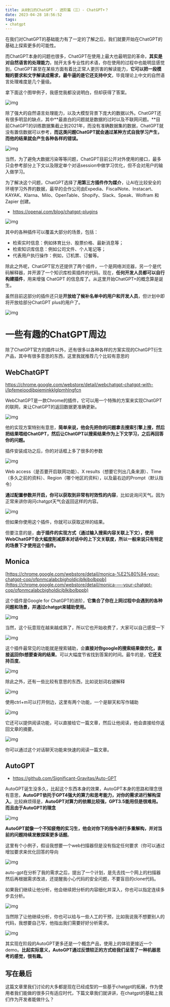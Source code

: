 ```yaml
---
title: 从0到1的ChatGPT - 进阶篇（三）- ChatGPT+？
date: 2023-04-28 18:56:52
tags:
- chatgpt
---
```


在我们对ChatGPT的基础能力有了一定的了解之后，我们就要开始在ChatGPT的基础上探索更多的可能性。

而ChatGPT本身的问题也很多，ChatGPT在使用上最大也最明显的革命，**其实是对自然语言的处理能力**，抛开太多专业性的术语，你在使用的过程中也能明显感觉到，ChatGPT甚至在某些方面有着比正常人更厉害的解读能力，**它可以把一段模糊的要求和文字解读成需求，最牛逼的是它还支持中文**，毕竟理论上中文的自然语言处理难度是几个量级。

<!--more-->

拿下面这个图举例子，我感觉我都没说明白，但却获得了答案。

![img](https://lorexxar-blog.oss-cn-shanghai.aliyuncs.com/blog/202304281858932.png)

除了强大的自然语言处理能力，以及大模型背景下庞大的数据以外。ChatGPT还有很多明显的缺点，其中**最直白的问题就是数据的过时以及不联网问题。**目前ChatGPT的训练数据集截止到2021年，而没有准确数据集的数据，ChatGPT就没有置信数据可以参考，**而这类问题ChatGPT就会通过某种方式自我学习产生，而他的结果就会产生各种各样的错误。**

![img](https://lorexxar-blog.oss-cn-shanghai.aliyuncs.com/blog/202304281858889.png)

当然，为了避免大数据污染等等问题，ChatGPT目前公开对外使用的接口，最多只会参考部分上下文以及限定单个对话session中做学习优化，但不会对用户的输入做学习。

为了解决这个问题，ChatGPT选择了**用第三方插件作为媒介**，让AI在比较安全的环境学习外界的数据，最早的合作公司由Expedia、FiscalNote、Instacart、KAYAK、Klarna、Milo、OpenTable、Shopify、Slack、Speak、Wolfram 和 Zapier 创建。

- https://openai.com/blog/chatgpt-plugins

![img](https://lorexxar-blog.oss-cn-shanghai.aliyuncs.com/blog/202304281858263.jpeg)

其中的各种插件可以覆盖大部分的场景，包括：

- 检索实时信息：例如体育比分、股票价格、最新消息等；
- 检索知识库信息：例如公司文件、个人笔记等；
- 代表用户执行操作：例如，订机票、订餐等。

除此之外呢，ChatGPT官方还提供了两个插件，一个是网络浏览器，另一个是代码解释器，并开源了一个知识库检索插件的代码。现在，**任何开发人员都可以自行构建插件**，用来增强 ChatGPT 的信息库了。从这里开始ChatGPT+的概念算是诞生。

虽然目前这部分的插件还只是**开放给了候补名单中的用户和开发人员**，但计划中即将开放给部分ChatGPT plus的用户了。

![img](https://lorexxar-blog.oss-cn-shanghai.aliyuncs.com/blog/202304281858517.png)

# 一些有趣的ChatGPT周边

除了ChatGPT官方的插件以外，还有很多以各种各样的方案实现的ChatGPT衍生产品，其中有很多意思的东西，这里我就推荐几个比较有意思的

## WebChatGPT

https://chrome.google.com/webstore/detail/webchatgpt-chatgpt-with-i/lpfemeioodjbpieminkklglpmhlngfcn

WebChatGPT是一款Chrome的插件，它可以用一个特殊的方案来实现ChatGPT的联网，来让ChatGPT的返回数据更准确更新。

![img](https://lorexxar-blog.oss-cn-shanghai.aliyuncs.com/blog/202304281858086.png)

他的实现方案特别有意思，**简单来说，他会先把你的问题拿去搜索引擎上搜，然后把结果喂给ChatGPT，然后让ChatGPT以搜索结果作为上下文学习，之后再回答你的问题。**

插件安装成功之后，你的对话框上多了很多的参数

![img](https://lorexxar-blog.oss-cn-shanghai.aliyuncs.com/blog/202304281859186.png)

Web access（是否要开启联网功能）、X results（想要它列出几条来源）、Time（多久之前的资料）、Region（哪个地区的资料），以及最右边的Prompt（默认指令）

**通过配置参数并开启，你可以获取到非常有时效性的内容**，比如说询问天气。因为正常来讲你询问chatgpt天气会返回这样的内容。

![img](https://lorexxar-blog.oss-cn-shanghai.aliyuncs.com/blog/202304281859491.png)

但如果你使用这个插件，你就可以获取这样的结果。



但要注意的是，**由于插件的实现方式（通过输入搜索内容关联上下文），使用WebChatGPT会大幅度削减原本对话中的上下文关联度，所以一般来说只有特定的场景下才使用这个插件。**

## Monica

[https://chrome.google.com/webstore/detail/monica-%E2%80%94-your-chatgpt-cop/ofpnmcalabcbjgholdjcjblkibolbppb](https://chrome.google.com/webstore/detail/monica-—-your-chatgpt-cop/ofpnmcalabcbjgholdjcjblkibolbppb)

这个插件是Google for ChatGPT的进阶，**它集合了你在上网过程中会遇到的各种问题和场景，并通过chatgpt来辅助使用。**

![img](https://lorexxar-blog.oss-cn-shanghai.aliyuncs.com/blog/202304281859512.png)

当然，这个玩意现在越来越成熟了，所以它也开始收费了，大家可以自己感受一下

![img](https://lorexxar-blog.oss-cn-shanghai.aliyuncs.com/blog/202304281859993.png)

这个插件最常见的功能就是搜索辅助，会**直接对你google的搜索结果做优化，直接返回你i想要查询的结果**。可以大幅度节省找到答案的时间。最牛的是，**它还支持百度**。

![img](https://lorexxar-blog.oss-cn-shanghai.aliyuncs.com/blog/202304281859494.png)

除此之外，还有一些比较有意思的东西，比如说划词右键解释

![img](https://lorexxar-blog.oss-cn-shanghai.aliyuncs.com/blog/202304281859218.png)

使用ctrl+m可以打开侧边，这里有两个功能，一个是聊天和写作辅助

![img](https://lorexxar-blog.oss-cn-shanghai.aliyuncs.com/blog/202304281859984.png)

它还可以提供阅读功能，可以直接给它一篇文章，然后让他阅读，他会直接给你返回文章的摘要。

![img](https://lorexxar-blog.oss-cn-shanghai.aliyuncs.com/blog/202304281859722.png)

你可以通过这个对话聊天功能来快速的阅读一篇文章。

## AutoGPT

- https://github.com/Significant-Gravitas/Auto-GPT

AutoGPT诞生没多久，比起这个东西本身的效果，AutoGPT本身的思路和理念很有意思，**AutoGPT依托于GPT4强大的算力和思考能力，对你的需求进行解构深入**。比较麻烦得是，**AutoGPT对算力的依赖比较强，GPT3.5能用但是很难用。而且由于AutoGPT的理念**

![img](https://lorexxar-blog.oss-cn-shanghai.aliyuncs.com/blog/202304281859513.png)

**AutoGPT就像一个不知疲倦的实习生，他会对你下的指令进行多重解构，并对当前的问题持续发散探索更多话题**。

这里有个小例子，假设我想要一个web扫描器但是没有指定任何要求（你可以通过增加要求来优化回答的导向

![img](https://lorexxar-blog.oss-cn-shanghai.aliyuncs.com/blog/202304281859044.png)

auto-gpt在分析了我的需求之后，提出了一个计划，是先去找一个网上的扫描器然后再根据需求改进，还提醒我小心代码的安全问题，不要盲目的clone代码。

如果我们继续让他分析，他会继续把分析的内容细化并深入，你也可以指定连续多步去分析。

![img](https://lorexxar-blog.oss-cn-shanghai.aliyuncs.com/blog/202304281859109.png)

当然除了让他继续分析，你也可以给与一些人工的干预，比如我说我不想要别人的代码，我想要自己写，他指出我们需要好好分析需求。

![img](https://lorexxar-blog.oss-cn-shanghai.aliyuncs.com/blog/202304281859302.png)

其实现在阶段的AutoGPT更多还是一个概念产品，使用上的体验更接近一个demo。**比起实际意义，AutoGPT通过反馈较正的方式给我们呈现了一种机器思考的感觉，很有趣。**

## 写在最后

这篇文章里我们讨论的大多都是现在已经成型的一些基于chatgpt的拓展，作为使用者我们能做的很多只有适应时代，下篇文章我们就讲讲，在chatgpt的基础上我们作为开发者能做什么？
